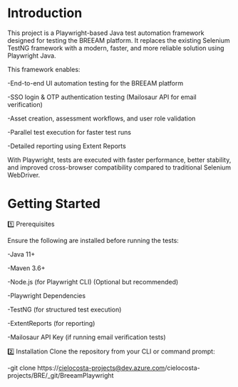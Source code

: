 # Introduction 
This project is a Playwright-based Java test automation framework designed for testing the BREEAM platform. It replaces the existing Selenium TestNG framework with a modern, faster, and more reliable solution using Playwright Java.

This framework enables:

-End-to-end UI automation testing for the BREEAM platform

-SSO login & OTP authentication testing (Mailosaur API for email verification)

-Asset creation, assessment workflows, and user role validation

-Parallel test execution for faster test runs

-Detailed reporting using Extent Reports


With Playwright, tests are executed with faster performance, better stability, and improved cross-browser compatibility compared to traditional Selenium WebDriver.

# Getting Started
1️⃣ Prerequisites

Ensure the following are installed before running the tests:

-Java 11+

-Maven 3.6+

-Node.js (for Playwright CLI) (Optional but recommended)

-Playwright Dependencies

-TestNG (for structured test execution)

-ExtentReports (for reporting)

-Mailosaur API Key (if running email verification tests)

2️⃣ Installation
Clone the repository from your CLI or command prompt:

-git clone https://cielocosta-projects@dev.azure.com/cielocosta-projects/BRE/_git/BreeamPlaywright